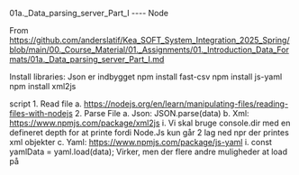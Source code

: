 01a._Data_parsing_server_Part_I ---- Node

From <https://github.com/anderslatif/Kea_SOFT_System_Integration_2025_Spring/blob/main/00._Course_Material/01._Assignments/01._Introduction_Data_Formats/01a._Data_parsing_server_Part_I.md> 


Install libraries:
Json er indbygget
npm install fast-csv
npm install js-yaml
npm install xml2js

script
    1. Read file
        a. https://nodejs.org/en/learn/manipulating-files/reading-files-with-nodejs 
    2. Parse File
        a. Json: JSON.parse(data)
        b. Xml: https://www.npmjs.com/package/xml2js 
            i. Vi skal bruge console.dir med en defineret depth for at printe fordi Node.Js kun går 2 lag ned npr der printes xml objekter
        c. Yaml: https://www.npmjs.com/package/js-yaml 
            i. const yamlData = yaml.load(data); Virker, men der flere andre muligheder at load på
        
